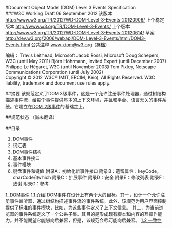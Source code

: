 #Document Object Model (DOM) Level 3 Events Specification  
###W3C Working Draft 06 September 2012
该版本  <http://www.w3.org/TR/2012/WD-DOM-Level-3-Events-20120906/>
上个稳定版本 <http://www.w3.org/TR/DOM-Level-3-Events/>
上个版本 <http://www.w3.org/TR/2012/WD-DOM-Level-3-Events-20120614/>
草案 <http://dev.w3.org/2006/webapi/DOM-Level-3-Events/html/DOM3-Events.html>
公共注释  <www-dom@w3.org>（[存档](http://lists.w3.org/Archives/Public/www-dom/)）

编辑：
Travis Leithead, Microsoft
Jacob Rossi, Microsoft
Doug Schepers, W3C (until May 2011)
Björn Höhrmann, Invited Expert (until December 2007)
Philippe Le Hégaret, W3C (until November 2003)
Tom Pixley, Netscape Communications Corporation (until July 2002)  
Copyright © 2012 W3C® (MIT, ERCIM, Keio), All Rights Reserved. W3C liability, trademark and document use rules apply.  

##摘要
该规范定义了DOM 3级事件，这是一个允许注册事件处理器，通过树结构描述事件流，给每个事件提供基本的上下文环境，并且和平台、语言无关的事件系统。它建立在[DOM 2级事件](http://www.w3.org/TR/DOM-Level-3-Events/#references-DOM2Events)的基础之上。

##规范状态
（尚未翻译）

##目录
1. DOM事件
2. 词汇表
3. DOM事件结构
4. 基本事件接口
5. 事件模块
6. 键盘事件和键值
附录A：初始化新事件接口
附录B：遗留属性：keyCode，charCode和which
附录C：扩展事件
附录D：安全
附录E：修改列表
附录F：致谢
附录G：参考

[1. DOM事件](http://www.w3.org/TR/DOM-Level-3-Events/#dom-events)
[1.1 介绍](http://www.w3.org/TR/DOM-Level-3-Events/#dom-events-overview)
DOM事件在设计上有两个大的目标。其一，设计一个允许注册事件监听器，通过树结构描述事件流的事件系统。此外，该规范为用户界面控制提供了标准的事件模块，比如，为这些事件定义了上下文信息。
其二，为当前浏览器的事件系统定义了一个公共子集。其目的是形成现有脚本和内容的互操作能力。并不能期望它能够向后兼容，但是，该规范会尽可能向后兼容。
[1.2 一致性](http://www.w3.org/TR/DOM-Level-3-Events/#dom-events-conformance)





